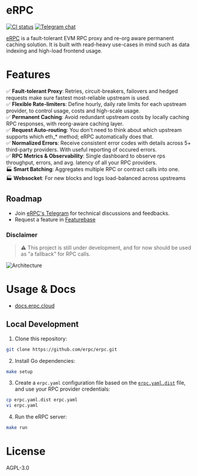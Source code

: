 # eRPC

[![CI status][ci-badge]][ci-url]
[![Telegram chat][tg-badge]][tg-url]

[eRPC](https://erpc.cloud/) is a fault-tolerant EVM RPC proxy and re-org aware permanent caching solution. It is built with read-heavy use-cases in mind such as data indexing and high-load frontend usage.

# Features

✅ **Fault-tolerant Proxy**: Retries, circuit-breakers, failovers and hedged requests make sure fastest most-reliable upstream is used. <br/>
✅ **Flexible Rate-limiters**: Define hourly, daily rate limits for each upstream provider, to control usage, costs and high-scale usage.<br/>
✅ **Permanent Caching**: Avoid redundant upstream costs by locally caching RPC responses, with reorg-aware caching layer.<br/>
✅ **Request Auto-routing**: You don't need to think about which upstream supports which eth\_\* method; eRPC automatically does that.<br/>
✅ **Normalized Errors**: Receive consistent error codes with details across 5+ third-party providers. With useful reporting of occured errors.<br/>
✅ **RPC Metrics & Observability**: Single dashboard to observe rps throughput, errors, and avg. latency of all your RPC providers.<br/>
🏭 **Smart Batching**: Aggregates multiple RPC or contract calls into one.<br/>
🏭 **Websocket**: For new blocks and logs load-balanced across upstreams<br/>

## Roadmap

- Join [eRPC's Telegram](https://t.me/+eEik0_G1VMhmN2U8) for technical discussions and feedbacks.
- Request a feature in [Featurebase](https://erpc.featurebase.app)

### Disclaimer

> ⚠️ This project is still under development, and for now should be used as "a fallback" for RPC calls.

![Architecture](./assets/hla-diagram.svg)

# Usage & Docs

- [docs.erpc.cloud](https://docs.erpc.cloud)

## Local Development

1. Clone this repository:

```bash
git clone https://github.com/erpc/erpc.git
```

2. Install Go dependencies:

```bash
make setup
```

3. Create a `erpc.yaml` configuration file based on the [`erpc.yaml.dist`](./erpc.yaml.dist) file, and use your RPC provider credentials:

```bash
cp erpc.yaml.dist erpc.yaml
vi erpc.yaml
```

4. Run the eRPC server:

```bash
make run
```

# License

AGPL-3.0

[ci-badge]: https://github.com/erpc/erpc/actions/workflows/development.yml/badge.svg
[ci-url]: https://github.com/erpc/erpc/actions/workflows/development.yml
[tg-badge]: https://img.shields.io/endpoint?color=neon&logo=telegram&label=Chat&url=https%3A%2F%2Fmogyo.ro%2Fquart-apis%2Ftgmembercount%3Fchat_id%3Derpc_cloud
[tg-url]: https://t.me/erpc_cloud
[license-badge]: https://img.shields.io/github/license/erpc/erpc
[license-url]: https://github.com/erpc/erpc/blob/main/LICENSE
[version-badge]: https://img.shields.io/github/version/erpc/erpc
[version-url]: https://github.com/erpc/erpc/releases
